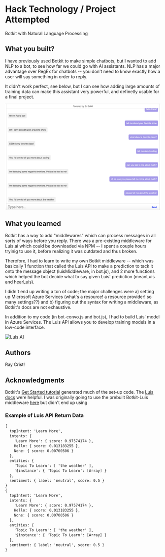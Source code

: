 # Hack Technology / Project Attempted

Botkit with Natural Language Processing

## What you built? 

I have previously used Botkit to make simple chatbots, but I wanted to add NLP to a bot, to see how far we could go with AI assistants. NLP has a major advantage over RegEx for chatbots -- you don't need to know exactly how a user will say something in order to reply. 

It didn't work perfect, see below, but I can see how adding large amounts of training data can make this assistant very powerful, and definetly usable for a final project.

![Botkit Show](https://github.com/dartmouth-cs98/hack-a-thing-21f-1-ray/blob/main/img/bot-example.png)

## What you learned

Botkit has a way to add "middlewares" which can process messages in all sorts of ways before you reply. There was a pre-existing middleware for Luis.ai which could be downloaded via NPM -- I spent a couple hours tryinig to use it, before realizing it was outdated and thus broken.

Therefore, I had to learn to write my own Botkit middleware -- which was basically 1 function that called the Luis API to make a prediction to tack it onto the message object (luisMiddleware, in bot.js), and 2 more functions which helped the bot decide what to say given Luis' prediction (meanLuis and hearLuis). 

I didn't end up writing a ton of code; the major challenges were a) setting up Microsoft Azure Services (what's a resource! a resource provider! so many settings??) and b) figuring out the syntax for writing a middleware, as Botkit's docs are not exhaustive.

In addition to my code (in bot-convo.js and bot.js), I had to build Luis' model in Azure Services. The Luis API allows you to develop training models in a low-code interface.

![Luis.AI]()

## Authors

Ray Crist!

## Acknowledgments

Botkit's [Get Started tutorial](https://botkit.ai/getstarted.html) generated much of the set-up code.
The [Luis docs](https://docs.microsoft.com/en-us/azure/cognitive-services/luis/luis-get-started-create-app) were helpful.
I was originally going to use the prebuilt Botkit-Luis middleware [here](https://github.com/Stevenic/botkit-middleware-luis/issues) but didn't end up using.

### Example of Luis API Return Data
```
{
  topIntent: 'Learn More',
  intents: {
    'Learn More': { score: 0.97574174 },
    Hello: { score: 0.013183255 },
    None: { score: 0.00700506 }
  },
  entities: {
    'Topic To Learn': [ 'the weather' ],
    '$instance': { 'Topic To Learn': [Array] }
  },
  sentiment: { label: 'neutral', score: 0.5 }
}
{
  topIntent: 'Learn More',
  intents: {
    'Learn More': { score: 0.97574174 },
    Hello: { score: 0.013183255 },
    None: { score: 0.00700506 }
  },
  entities: {
    'Topic To Learn': [ 'the weather' ],
    '$instance': { 'Topic To Learn': [Array] }
  },
  sentiment: { label: 'neutral', score: 0.5 }
}

```
